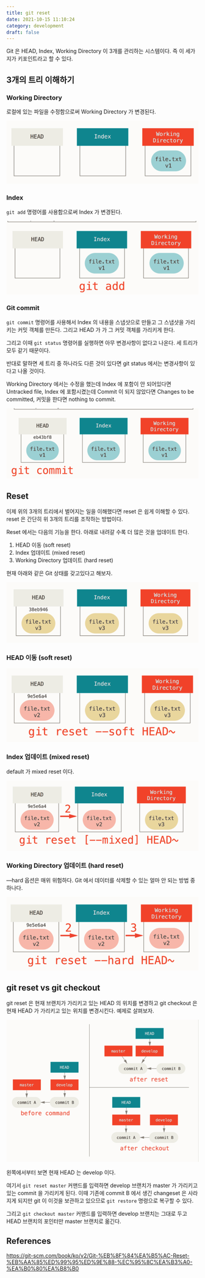 ```yaml
---
title: git reset
date: 2021-10-15 11:10:24
category: development
draft: false
---
```


Git 은 HEAD, Index, Working Directory 이 3개를 관리하는 시스템이다. 즉 이 세가지가 키포인트라고 할 수 있다.

## 3개의 트리 이해하기

### Working Directory

로컬에 있는 파일을 수정함으로써 Working Directory 가 변경된다.

![](./1.png)

### Index

`git add` 명령어를 사용함으로써 Index 가 변경된다.

![](./2.png)

### Git commit

`git commit` 명령어를 사용해서 Index 의 내용을 스냅샷으로 만들고 그 스냅샷을 가리키는 커밋 객체를 만든다. 그리고 HEAD 가 가 그 커밋 객체를 가리키게 한다.

그리고 이때 `git status` 명령어를 실행하면 아무 변경사항이 없다고 나온다. 세 트리가 모두 같기 때문이다.

반대로 말하면 세 트리 중 하나라도 다른 것이 있다면 git status 에서는 변경사항이 있다고 나올 것이다.

Working Directory 에서는 수정을 했는데 Index 에 포함이 안 되어있다면 Untracked file, Index 에 포함시켰는데 Commit 이 되지 않았다면 Changes to be committed, 커밋을 한다면 nothing to commit.

![](./3.png)

## Reset

이제 위의 3개의 트리에서 벌어지는 일을 이해했다면 reset 은 쉽게 이해할 수 있다. reset 은 간단히 위 3개의 트리를 조작하는 방법이다.

Reset 에서는 다음의 기능을 한다. 아래로 내려갈 수록 더 많은 것을 업데이트 한다.

1. HEAD 이동 (soft reset)
2. Index 업데이트 (mixed reset)
3. Working Directory 업데이트 (hard reset)

현재 아래와 같은 Git 상태를 갖고있다고 해보자.

![](./4.png)

### HEAD 이동 (soft reset)

![](./5.png)

### Index 업데이트 (mixed reset)

default 가 mixed reset 이다.

![](./6.png)

### Working Directory 업데이트 (hard reset)

—hard 옵션은 매위 위험하다. Git 에서 데이터를 삭제할 수 있는 얼마 안 되는 방법 중 하나다.

![](./7.png)

## git reset vs git checkout

git reset 은 현재 브랜치가 가리키고 있는 HEAD 의 위치를 변경하고 git checkout 은 현재 HEAD 가 가리키고 있는 위치를 변경시킨다. 예제로 살펴보자.

![](./8.png)

왼쪽에서부터 보면 현재 HEAD 는 develop 이다.

여기서 `git reset master` 커맨드를 입력하면 develop 브랜치가 master 가 가리키고 있는 commit 을 가리키게 된다. 이때 기존에 commit B 에서 생긴 changeset 은 사라지게 되지만 git 이 이것을 보관하고 있으므로 `git restore` 명령으로 복구할 수 있다.

그리고 `git checkout master` 커맨드를 입력하면 develop 브랜치는 그대로 두고 HEAD 브랜치의 포인터만 master 브랜치로 옮긴다.

## References

https://git-scm.com/book/ko/v2/Git-%EB%8F%84%EA%B5%AC-Reset-%EB%AA%85%ED%99%95%ED%9E%88-%EC%95%8C%EA%B3%A0-%EA%B0%80%EA%B8%B0
